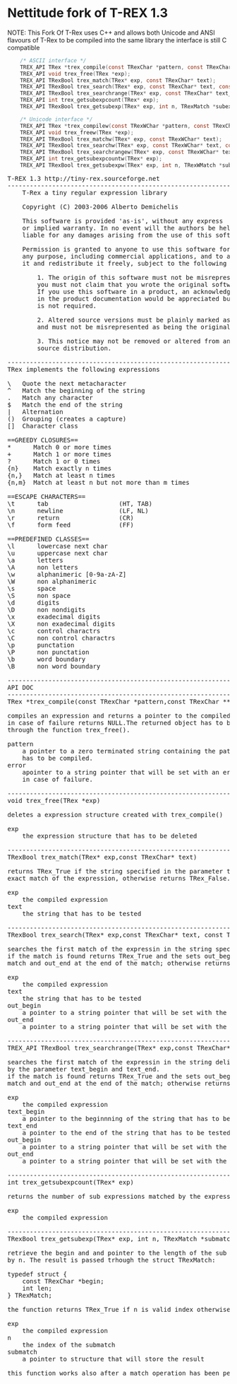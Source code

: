 # Nettitude fork of T-REX 1.3

NOTE: This Fork Of T-Rex uses C++ and allows both Unicode and ANSI flavours of T-Rex to be compiled into the same library the interface is still C compatible


```C
    /* ASCII interface */
    TREX_API TRex *trex_compile(const TRexChar *pattern, const TRexChar **error);
    TREX_API void trex_free(TRex *exp);
    TREX_API TRexBool trex_match(TRex* exp, const TRexChar* text);
    TREX_API TRexBool trex_search(TRex* exp, const TRexChar* text, const TRexChar** out_begin, const TRexChar** out_end);
    TREX_API TRexBool trex_searchrange(TRex* exp, const TRexChar* text_begin, const TRexChar* text_end, const TRexChar** out_begin, const TRexChar** out_end);
    TREX_API int trex_getsubexpcount(TRex* exp);
    TREX_API TRexBool trex_getsubexp(TRex* exp, int n, TRexMatch *subexp);

    /* Unicode interface */
    TREX_API TRex *trex_compilew(const TRexWChar *pattern, const TRexChar **error);
    TREX_API void trex_freew(TRex *exp);
    TREX_API TRexBool trex_matchw(TRex* exp, const TRexWChar* text);
    TREX_API TRexBool trex_searchw(TRex* exp, const TRexWChar* text, const TRexWChar** out_begin, const TRexWChar** out_end);
    TREX_API TRexBool trex_searchrangew(TRex* exp, const TRexWChar* text_begin, const TRexWChar* text_end, const TRexWChar** out_begin, const TRexWChar** out_end);
    TREX_API int trex_getsubexpcountw(TRex* exp);
    TREX_API TRexBool trex_getsubexpw(TRex* exp, int n, TRexWMatch *subexp);
```


<pre>
T-REX 1.3 http://tiny-rex.sourceforge.net
----------------------------------------------------------------------
	T-Rex a tiny regular expression library

	Copyright (C) 2003-2006 Alberto Demichelis

	This software is provided 'as-is', without any express 
	or implied warranty. In no event will the authors be held 
	liable for any damages arising from the use of this software.

	Permission is granted to anyone to use this software for 
	any purpose, including commercial applications, and to alter
	it and redistribute it freely, subject to the following restrictions:

		1. The origin of this software must not be misrepresented;
		you must not claim that you wrote the original software.
		If you use this software in a product, an acknowledgment
		in the product documentation would be appreciated but
		is not required.

		2. Altered source versions must be plainly marked as such,
		and must not be misrepresented as being the original software.

		3. This notice may not be removed or altered from any
		source distribution.
		
----------------------------------------------------------------------
TRex implements the following expressions

\	Quote the next metacharacter
^	Match the beginning of the string
.	Match any character
$	Match the end of the string
|	Alternation
()	Grouping (creates a capture)
[]	Character class  

==GREEDY CLOSURES==
*	   Match 0 or more times
+	   Match 1 or more times
?	   Match 1 or 0 times
{n}    Match exactly n times
{n,}   Match at least n times
{n,m}  Match at least n but not more than m times  

==ESCAPE CHARACTERS==
\t		tab                   (HT, TAB)
\n		newline               (LF, NL)
\r		return                (CR)
\f		form feed             (FF)

==PREDEFINED CLASSES==
\l		lowercase next char
\u		uppercase next char
\a		letters
\A		non letters
\w		alphanimeric [0-9a-zA-Z]
\W		non alphanimeric
\s		space
\S		non space
\d		digits
\D		non nondigits
\x		exadecimal digits
\X		non exadecimal digits
\c		control charactrs
\C		non control charactrs
\p		punctation
\P		non punctation
\b		word boundary
\B		non word boundary

----------------------------------------------------------------------
API DOC
----------------------------------------------------------------------
TRex *trex_compile(const TRexChar *pattern,const TRexChar **error);

compiles an expression and returns a pointer to the compiled version.
in case of failure returns NULL.The returned object has to be deleted
through the function trex_free().

pattern
	a pointer to a zero terminated string containing the pattern that 
	has to be compiled.
error
	apointer to a string pointer that will be set with an error string
	in case of failure.
	
----------------------------------------------------------------------
void trex_free(TRex *exp)

deletes a expression structure created with trex_compile()

exp
	the expression structure that has to be deleted

----------------------------------------------------------------------
TRexBool trex_match(TRex* exp,const TRexChar* text)

returns TRex_True if the string specified in the parameter text is an
exact match of the expression, otherwise returns TRex_False.

exp
	the compiled expression
text
	the string that has to be tested
	
----------------------------------------------------------------------
TRexBool trex_search(TRex* exp,const TRexChar* text, const TRexChar** out_begin, const TRexChar** out_end)

searches the first match of the expressin in the string specified in the parameter text.
if the match is found returns TRex_True and the sets out_begin to the beginning of the
match and out_end at the end of the match; otherwise returns TRex_False.

exp
	the compiled expression
text
	the string that has to be tested
out_begin
	a pointer to a string pointer that will be set with the beginning of the match
out_end
	a pointer to a string pointer that will be set with the end of the match

----------------------------------------------------------------------
TREX_API TRexBool trex_searchrange(TRex* exp,const TRexChar* text_begin,const TRexChar* text_end,const TRexChar** out_begin, const TRexChar** out_end)

searches the first match of the expressin in the string delimited 
by the parameter text_begin and text_end.
if the match is found returns TRex_True and the sets out_begin to the beginning of the
match and out_end at the end of the match; otherwise returns TRex_False.

exp
	the compiled expression
text_begin
	a pointer to the beginnning of the string that has to be tested
text_end
	a pointer to the end of the string that has to be tested
out_begin
	a pointer to a string pointer that will be set with the beginning of the match
out_end
	a pointer to a string pointer that will be set with the end of the match
	
----------------------------------------------------------------------
int trex_getsubexpcount(TRex* exp)

returns the number of sub expressions matched by the expression

exp
	the compiled expression

---------------------------------------------------------------------
TRexBool trex_getsubexp(TRex* exp, int n, TRexMatch *submatch)

retrieve the begin and and pointer to the length of the sub expression indexed
by n. The result is passed trhough the struct TRexMatch:

typedef struct {
	const TRexChar *begin;
	int len;
} TRexMatch;

the function returns TRex_True if n is valid index otherwise TRex_False.

exp
	the compiled expression
n
	the index of the submatch
submatch
	a pointer to structure that will store the result
	
this function works also after a match operation has been performend.
	
</pre>